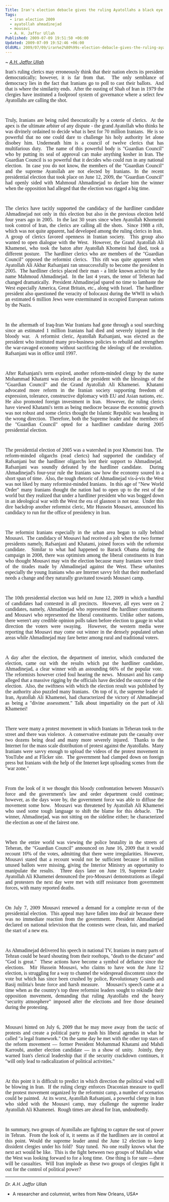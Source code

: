 ```yaml
---
Title: Iran's election debacle gives the ruling Ayatollahs a black eye
Tags:
  - iran election 2009
  - ayatollah ahmadinejad
  - mousavi
  - A. H. Jaffor Ullah
Published: 2009-07-09 19:51:50 +06:00
Updated: 2009-07-09 19:52:46 +06:00
OldURL: 2009/07/09/iran%e2%80%99s-election-debacle-gives-the-ruling-ayatollahs-a-black-eye/
---
```


~ *[A.H. Jaffor Ullah](https://gold.mukto-mona.com/Articles/jaffor/index.html)*


<div>
<p align="justify"><span style="font-size: medium; font-family: Garamond;">Iran's ruling clerics may erroneously think that their nation elects its president democratically; however, it is far from that.  The only semblance of democracy lies in the fact that Iranians go to poll to cast their ballots.  And that is where the similarity ends.  After the ousting of Shah of Iran in 1979 the clergies have instituted a foolproof system of governance where a select few Ayatollahs are calling the shot.</span></p>

</div>
<div>
<p align="justify"> </p>

</div>
<div>
<p align="justify"><span style="font-size: medium; font-family: Garamond;">Truly, Iranians are being ruled theocratically by a coterie of clerics.  At the apex is the ultimate arbiter of any dispute - the grand Ayatollah who thinks he was divinely ordained to decide what is best for 70 million Iranians.  He is so powerful that no one could dare to challenge his holy authority let alone disobey him. Underneath him is a council of twelve clerics that has multifarious duty.  The name of this powerful body is "Guardian Council" who by putting its seal of approval can make anything kosher in Iran. The Guardian Council is so powerful that it decides who could run in any national election.  In case you do not know, the members of the "Guardian Council" and the supreme Ayatollah are not elected by Iranians. In the recent presidential election that took place on June 12, 2009, the "Guardian Council" had openly sided with Mahmoud Ahmadinejad to declare him the winner when the opposition had alleged that the election was rigged a big time.</span></p>

</div>
<div>
<p align="justify"> </p>

</div>
<div>
<p align="justify"><span style="font-size: medium; font-family: Garamond;">The clerics have tacitly supported the candidacy of the hardliner candidate Ahmadinejad not only in this election but also in the previous election held four years ago in 2005.  In the last 30 years since when Ayatollah Khomeini took control of Iran, the clerics are calling all the shots.  Since 1988 a rift, which was not quite apparent, had developed among the ruling clerics in Iran.  A group of clerics favored openness in Iranian society.  This group also wanted to open dialogue with the West.  However, the Grand Ayatollah Ali Khamenei, who took the baton after Ayatollah Khomeini had died, took a different posture.  The hardliner clerics who are members of the "Guardian Council" opposed the reformist clerics.  This rift was quite apparent when Ayatollah Ali Akbar Rafsanjani ran unsuccessfully to become the president in 2005.  The hardliner clerics placed their man - a little known activist by the name Mahmoud Ahmadinejad.  In the last 4 years, the tenor of Teheran had changed dramatically.  President Ahmadinejad spared no time to lambaste the West especially America, Great Britain, etc., along with Israel.  The hardliner president also questioned the veracity of holocaust during the WWII in which an estimated 6 million Jews were exterminated in occupied European nations by the Nazis. </span></p>

</div>
<div>
<p align="justify"> </p>

</div>
<div>
<p align="justify"><span style="font-size: medium; font-family: Garamond;">In the aftermath of Iraq-Iran War Iranians had gone through a soul searching since an estimated 1 million Iranians had died and severely injured in the bloody war.  A reformist cleric, Ayatollah Rafsanjani, was elected as the president who instituted many pro-business policies to rebuild and strengthen the war-ravaged economy without sacrificing the ideology of the revolution.  Rafsanjani was in office until 1997.  </span></p>

</div>
<div>
<p align="justify"> </p>

</div>
<div>
<p align="justify"><span style="font-size: medium; font-family: Garamond;">After Rafsanjani's term expired, another reform-minded clergy by the name Mohammad Khatami was elected as the president with the blessings of the "Guardian Council" and the Grand Ayatollah Ali Khamenei.  Khatami advocated more reform in the Iranian society supporting freedom of expression, tolerance, constructive diplomacy with EU and Asian nations, etc. He also promoted foreign investment in Iran.  However, the ruling clerics have viewed Khatami's term as being mediocre because the economic growth was not robust and some clerics thought the Islamic Republic was heading in the wrong direction.  Therefore, both the Supreme leader and the members of the "Guardian Council" opted for a hardliner candidate during 2005 presidential election.  </span></p>

</div>
<div>
<p align="justify"> </p>

</div>
<div>
<p align="justify"><span style="font-size: medium; font-family: Garamond;">The presidential election of 2005 was a watershed in post Khomeini Iran.  The reform-minded oligarchs (read clerics) had supported the candidacy of Rafsanjani but the hardliner oligarchs lent their support to Ahmadinejad.  Rafsanjani was soundly defeated by the hardliner candidate.  During Ahmadinejad's four-year rule the Iranians saw how the economy soured in a short span of time.  Also, the tough rhetoric of Ahmadinejad vis-à-vis the West was not liked by many reformist-minded Iranians.  In this age of "New World Order" many Iranians thought the nation had to open up to the rest of the world but they realized that under a hardliner president who was bogged down in an ideological war with the West the era of glasnost is not near.  Under this dire backdrop another reformist cleric, Mir Hussein Mousavi, announced his candidacy to run for the office of presidency in Iran.</span></p>

</div>
<div>
<p align="justify"> </p>

</div>
<div>
<p align="justify"><span style="font-size: medium; font-family: Garamond;">The reformist Iranians especially in the urban area began to rally behind Mousavi.  The candidacy of Mousavi had received a jolt when the two former presidents namely, Rafsanjani and Khatami, joined forces with the reformist candidate.  Similar to what had happened to Barack Obama during the campaign in 2008, there was optimism among the liberal constituents in Iran who thought Mousavi may win the election because many Iranians were tired of the tirades made by Ahmadinejad against the West. These urbanites especially the young Iranians who are Internet savvy felt that their motherland needs a change and they naturally gravitated towards Mousavi camp.</span></p>

</div>
<div>
<p align="justify"> </p>

</div>
<div>
<p align="justify"><span style="font-size: medium; font-family: Garamond;">The 10th presidential election was held on June 12, 2009 in which a handful of candidates had contested in all precincts.  However, all eyes were on 2 candidates, namely, Ahmadinejad who represented the hardliner constituents and Mousavi who represented the liberal constituents. Unlike other nations, there weren't any credible opinion polls taken before election to gauge in what direction the voters were swaying.  However, the western media were reporting that Mousavi may come out winner in the densely populated urban areas while Ahmadinejad may fare better among rural and traditional voters.</span></p>

</div>
<div>
<p align="justify"> </p>

</div>
<div>
<p align="justify"><span style="font-size: medium; font-family: Garamond;">A day after the election, the department of interior, which conducted the election, came out with the results which put the hardliner candidate, Ahmadinejad, a clear winner with an astounding 66% of the popular vote.  The reformists however cried foul hearing the news.  Mousavi and his camp alleged that a massive rigging by the officials have decided the outcome of the election.  Also, the swiftness with which the election result was published by the authority also puzzled many Iranians.  On top of it, the supreme leader of Iran, Ayatollah Ali Khamenei, had characterized the victory of Ahmadinejad as being a "divine assessment." Talk about impartiality on the part of Ali Khamenei!  </span></p>

</div>
<div>
<p align="justify"> </p>

</div>
<div>
<p align="justify"><span style="font-size: medium; font-family: Garamond;">There were many a protest movement in which Iranians in Teheran took to the street and there was violence.  A conservative estimate puts the casualty over two dozens being dead and many more severely injured.  Thanks to the Internet for the mass scale distribution of protest against the Ayatollahs.  Many Iranians were savvy enough to upload the videos of the protest movement in YouTube and at Flicker site.  The government had clamped down on foreign press but Iranians with the help of the Internet kept uploading scenes from the "war zone."  </span></p>

</div>
<div>
<p align="justify"> </p>

</div>
<div>
<p align="justify"><span style="font-size: medium; font-family: Garamond;">From the look of it we thought this bloody confrontation between Mousavi's force and the government's law and order department could continue; however, as the days wore by, the government force was able to diffuse the movement some how.  Mousavi was threatened by Ayatollah Ali Khamenei who used some tough language to shift the blame for this debacle.  The winner, Ahmadinejad, was not sitting on the sideline either; he characterized the election as one of the fairest one. </span></p>

</div>
<div>
<p align="justify"> </p>

</div>
<div>
<p align="justify"><span style="font-size: medium; font-family: Garamond;">When the entire world was viewing the police brutality in the streets of Teheran, the "Guardian Council" announced on June 16, 2009 that it would recount 10% of the votes, admitting that there were irregularities. However, Mousavi stated that a recount would not be sufficient because 14 million unused ballots were missing, giving the Interior Ministry an opportunity to manipulate the results.  Three days later on June 19, Supreme Leader Ayatollah Ali Khamenei denounced the pro-Mousavi demonstrations as illegal and protesters the next day were met with stiff resistance from government forces, with many reported deaths.</span></p>

</div>
<div>
<p align="justify"> </p>

</div>
<div>
<p align="justify"><span style="font-size: medium; font-family: Garamond;">On July 7, 2009 Mousavi renewed a demand for a complete re-run of the presidential election.  This appeal may have fallen into deaf air because there was no immediate reaction from the government.  President Ahmadinejad declared on national television that the contests were clean, fair, and marked the start of a new era. </span></p>

</div>
<div>
<p align="justify"> </p>

</div>
<div>
<p align="justify"><span style="font-size: medium; font-family: Garamond;">As Ahmadinejad delivered his speech in national TV, Iranians in many parts of Tehran could be heard shouting from their rooftops, "death to the dictator" and "God is great."  These actions have become a symbol of defiance since the elections.  Mir Hussein Mousavi, who claims to have won the June 12 election, is struggling for a way to channel the widespread discontent since the vote but which has since been crushed by police, Revolutionary Guards and Basij militia's brute force and harsh measure. 
 
Mousavi's speech came at a time when as the country's top three reformist leaders sought to rekindle their opposition movement, demanding that ruling Ayatollahs end the heavy "security atmosphere" imposed after the elections and free those detained during the protesting.  </span>

</div>
<div>
<p align="justify"> </p>

</div>
<div>
<p align="justify"><span style="font-size: medium; font-family: Garamond;">Mousavi hinted on July 6, 2009 that he may move away from the tactic of protests and create a political party to push his liberal agendas in what he called "a legal framework." On the same day he met with the other top stars of the reform movement — former President Mohammad Khatami and Mahdi Karroubi, another election candidate — in a show of unity.  Jointly, they warned Iran's clerical leadership that if the security crackdown continues, it "will only lead to radicalization of political activities."</span></p>

</div>
<div>
<p align="justify"> </p>

</div>
<div>
<p align="justify"><span style="font-size: medium; font-family: Garamond;">At this point it is difficult to predict in which direction the political wind will be blowing in Iran.  If the ruling clergy enforces Draconian measure to quell the protest movement organized by the reformist camp, a number of scenarios could be painted.  At its worst, Ayatollah Rafsanjani, a powerful clergy in Iran who sided with the Mousavi camp, may challenge the supreme leader Ayatollah Ali Khamenei.  Rough times are ahead for Iran, undoubtedly.</span></p>

</div>
<div>
<p align="justify"> </p>

</div>

<p align="justify"><span style="font-size: medium; font-family: Garamond;">In summary, two groups of Ayatollahs are fighting to capture the seat of power in Tehran.  From the look of it, it seems as if the hardliners are in control at this point. Would the supreme leader annul the June 12 election to keep dissident clergies under his fold?  Stay tuned.  No one really knows what the next act would be like.  This is the fight between two groups of Mullahs what the West was looking forward to for a long time.  One thing is for sure —there will be casualties.  Will Iran implode as these two groups of clergies fight it out for the control of political power?

-----
*Dr. A.H. Jaffor Ullah* 

- A researcher and columnist, writes from New Orleans, USA* 
